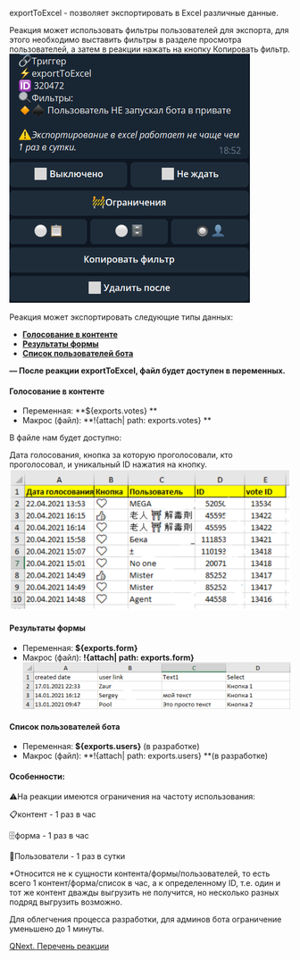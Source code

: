 
exportToExcel - позволяет экспортировать в Excel различные данные.

Реакция может использовать фильтры пользователей для экспорта, для этого необходимо выставить фильтры в разделе просмотра пользователей, а затем в реакции нажать на кнопку Копировать фильтр.
![](./1.png)

Реакция может экспортировать следующие типы данных:
* [**Голосование в контенте**](#голосование-в-контенте)
* [**Результаты формы**](#результаты-формы)
* [**Список пользователей бота**](#список-пользователей-бота)

**— После реакции exportToExcel, файл будет доступен в переменных.**


#### Голосование в контенте
* Переменная: **${exports.votes} **
* Макрос (файл): **!{attach| path: exports.votes} **

В файле нам будет доступно:

Дата голосования, кнопка за которую проголосовали, кто проголосовал, и уникальный ID нажатия на кнопку.
![](./2.png)


#### Результаты формы
* Переменная: **${exports.form}**
* Макрос (файл): **!{attach| path: exports.form}**
![](./3.png)


#### Список пользователей бота
* Переменная: **${exports.users}** (в разработке)
* Макрос (файл): **!{attach| path: exports.users} **(в разработке)


#### 
#### Особенности: 

⚠️На реакции имеются ограничения на частоту использования:

📋контент - 1 раз в час

🗄форма - 1 раз в час

👤Пользователи - 1 раз в сутки

*Относится не к сущности контента/формы/пользователей, то есть всего 1 контент/форма/список в час, а к определенному ID, т.е. один и тот же контент дважды выгрузить не получится, но несколько разных подряд выгрузить возможно.

Для облегчения процесса разработки, для админов бота ограничение уменьшено до 1 минуты. 



[QNext. Перечень реакции](/ph/QNext-admin-reaction-about-05-01)